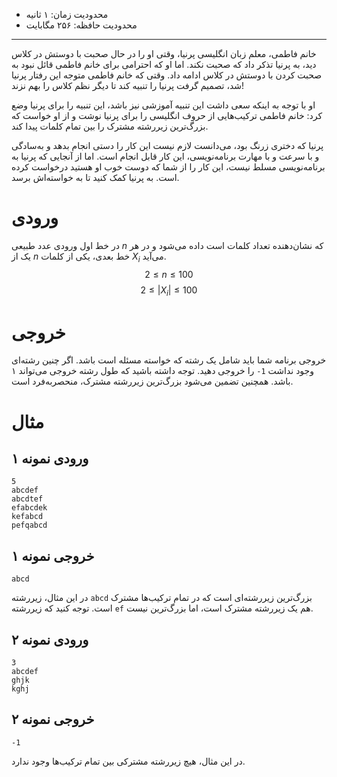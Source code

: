 [_metadata_:id]:- "parniya-needs-help"
[_metadata_:title]:- "پرنیا کمک لازم داره"
[_metadata_:level]:- "hard"
[_metadata_:author]:- "محمدمهدی پورحیدری"
[_metadata_:series]:- "strings-and-vectors"
+ محدودیت زمان: ۱ ثانیه
+ محدودیت حافظه: ۲۵۶ مگابایت

----------

خانم فاطمی، معلم زبان انگلیسی پرنیا، وقتی او را در حال صحبت با دوستش در کلاس دید، به پرنیا تذکر داد که صحبت نکند. اما او که احترامی برای خانم فاطمی قائل نبود به صحبت کردن با دوستش در کلاس ادامه داد.
وقتی که خانم فاطمی متوجه این رفتار پرنیا شد، تصمیم گرفت پرنیا را تنبیه کند تا دیگر نظم کلاس را بهم نزند!

او با توجه به اینکه سعی داشت این تنبیه آموزشی نیز باشد، این تنبیه را برای پرنیا وضع کرد: خانم فاطمی ترکیب‌هایی از حروف انگلیسی را برای پرنیا نوشت و از او خواست که بزرگ‌ترین زیررشته مشترک را بین تمام کلمات پیدا کند.

پرنیا که دختری زرنگ بود، می‌دانست لازم نیست این کار را دستی انجام بدهد و به‌سادگی و با سرعت و با مهارت برنامه‌نویسی، این کار قابل انجام است. اما از آنجایی که پرنیا به برنامه‌نویسی مسلط نیست، این کار را از شما که دوست خوب او هستید درخواست کرده است. به پرنیا کمک کنید تا به خواسته‌اش برسد.

# ورودی
در خط اول ورودی عدد طبیعی $n$ که نشان‌دهنده تعداد کلمات است داده می‌شود و در هر یک از $n$ خط بعدی، یکی از کلمات $X_i$ می‌آید.
$$2 \le n \le 100$$
$$2 \le |X_i| \le 100$$

# خروجی

خروجی برنامه شما باید شامل یک رشته که خواسته مسئله است باشد. اگر چنین رشته‌ای وجود نداشت `1-` را خروجی دهید. توجه داشته باشید که طول رشته خروجی می‌تواند ۱ باشد. همچنین تضمین می‌شود بزرگ‌ترین زیررشته مشترک، منحصربه‌فرد است.

# مثال

## ورودی نمونه ۱
```
5
abcdef
abcdtef
efabcdek
kefabcd
pefqabcd
```


## خروجی نمونه ۱
```
abcd
```

در این مثال، زیررشته `abcd` بزرگ‌ترین زیررشته‌ای است که در تمام ترکیب‌ها مشترک است. توجه کنید که زیررشته `ef` هم یک زیررشته مشترک است، اما بزرگ‌ترین نیست.

## ورودی نمونه ۲
```
3
abcdef
ghjk
kghj
```


## خروجی نمونه ۲
```
-1
```

در این مثال، هیچ زیررشته مشترکی بین تمام ترکیب‌ها وجود ندارد.
